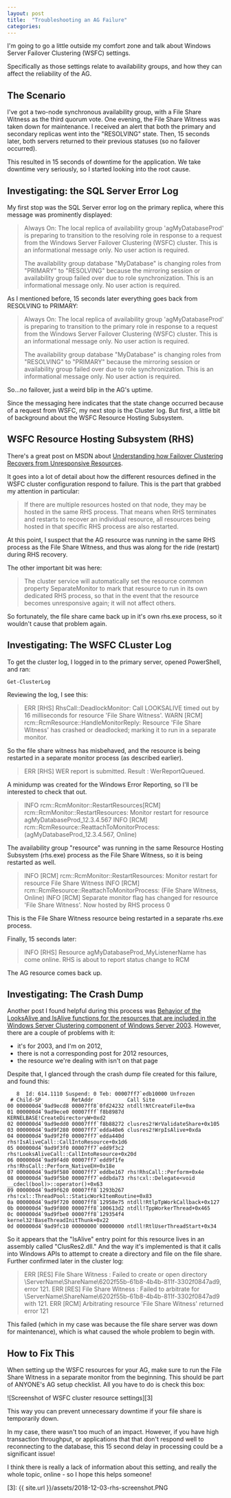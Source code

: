 ```yaml
---
layout: post
title:  "Troubleshooting an AG Failure"
categories: 
---
```

I'm going to go a little outside my comfort zone and talk about Windows Server Failover Clustering (WSFC) settings.

Specifically as those settings relate to availability groups, and how they can affect the reliability of the AG.

## The Scenario

I've got a two-node synchronous availability group, with a File Share Witness as the third quorum vote.  One evening, the File Share Witness was taken down for maintenance.  I received an alert that both the primary and secondary replicas went into the "RESOLVING" state.  Then, 15 seconds later, both servers returned to their previous statuses (so no failover occurred).

This resulted in 15 seconds of downtime for the application.  We take downtime very seriously, so I started looking into the root cause.

## Investigating: the SQL Server Error Log

My first stop was the SQL Server error log on the primary replica, where this message was prominently displayed:

> Always On: The local replica of availability group 'agMyDatabaseProd' is preparing to transition to the resolving role in response to a request from the Windows Server Failover Clustering (WSFC) cluster. This is an informational message only. No user action is required.
> 
> The availability group database "MyDatabase" is changing roles from "PRIMARY" to "RESOLVING" because the mirroring session or availability group failed over due to role synchronization. This is an informational message only. No user action is required.

As I mentioned before, 15 seconds later everything goes back from RESOLVING to PRIMARY:

> Always On: The local replica of availability group 'agMyDatabaseProd' is preparing to transition to the primary role in response to a request from the Windows Server Failover Clustering (WSFC) cluster. This is an informational message only. No user action is required.
> 
> The availability group database "MyDatabase" is changing roles from "RESOLVING" to "PRIMARY" because the mirroring session or availability group failed over due to role synchronization. This is an informational message only. No user action is required.

So...no failover, just a weird blip in the AG's uptime.

Since the messaging here indicates that the state change occurred because of a request from WSFC, my next stop is the Cluster log.  But first, a little bit of background about the WSFC Resource Hosting Subsystem.

## WSFC Resource Hosting Subsystem (RHS)

There's a great post on MSDN about [Understanding how Failover Clustering Recovers from Unresponsive Resources][1].

It goes into a lot of detail about how the different resources defined in the WSFC cluster configuration respond to failure.  This is the part that grabbed my attention in particular:

> If there are multiple resources hosted on that node, they may be hosted in the same RHS process.  That means when RHS terminates and restarts to recover an individual resource, all resources being hosted in that specific RHS process are also restarted.

At this point, I suspect that the AG resource was running in the same RHS process as the File Share Witness, and thus was along for the ride (restart) during RHS recovery.

The other important bit was here:

> The cluster service will automatically set the resource common property SeparateMonitor to mark that resource to run in its own dedicated RHS process, so that in the event that the resource becomes unresponsive again; it will not affect others.

So fortunately, the file share came back up in it's own rhs.exe process, so it wouldn't cause that problem again.

## Investigating: The WSFC CLuster Log

To get the cluster log, I logged in to the primary server, opened PowerShell, and ran:

    Get-ClusterLog

Reviewing the log, I see this:

> ERR   [RHS] RhsCall::DeadlockMonitor: Call LOOKSALIVE timed out by 16 milliseconds for resource 'File Share Witness'.
> WARN  [RCM] rcm::RcmResource::HandleMonitorReply: Resource 'File Share Witness' has crashed or deadlocked; marking it to run in a separate monitor.

So the file share witness has misbehaved, and the resource is being restarted in a separate monitor process (as described earlier).

> ERR   [RHS] WER report is submitted. Result : WerReportQueued.

A minidump was created for the Windows Error Reporting, so I'll be interested to check that out.

> INFO  rcm::RcmMonitor::RestartResources[RCM] rcm::RcmMonitor::RestartResources: Monitor restart for resource agMyDatabaseProd_12.3.4.567
> INFO  [RCM] rcm::RcmResource::ReattachToMonitorProcess: (agMyDatabaseProd_12.3.4.567, Online)

The availability group "resource" was running in the same Resource Hosting Subsystem (rhs.exe) process as the File Share Witness, so it is being restarted as well.

> INFO  [RCM] rcm::RcmMonitor::RestartResources: Monitor restart for resource File Share Witness
> INFO  [RCM] rcm::RcmResource::ReattachToMonitorProcess: (File Share Witness, Online)
> INFO  [RCM] Separate monitor flag has changed for resource 'File Share Witness'.  Now hosted by RHS process 0

This is the File Share Witness resource being restarted in a separate rhs.exe process.

Finally, 15 seconds later:

> INFO  [RHS] Resource agMyDatabaseProd_MyListenerName has come online. RHS is about to report status change to RCM

The AG resource comes back up.

## Investigating: The Crash Dump

Another post I found helpful during this process was [Behavior of the LooksAlive and IsAlive functions for the resources that are included in the Windows Server Clustering component of Windows Server 2003][2].  However, there are a couple of problems with it:

- it's for 2003, and I'm on 2012,
- there is not a corresponding post for 2012 resources,
- the resource we're dealing with isn't on that page

Despite that, I glanced through the crash dump file created for this failure, and found this:

	   8  Id: 614.1110 Suspend: 0 Teb: 00007ff7`edb10000 Unfrozen
	 # Child-SP          RetAddr           Call Site
	00 000000d4`9ad9ecd8 00007ff8`0fd24232 ntdll!NtCreateFile+0xa
	01 000000d4`9ad9ece0 00007fff`f8b8987d KERNELBASE!CreateDirectoryW+0xd2
	02 000000d4`9ad9edd0 00007fff`f8b88272 clusres2!WrValidateShare+0x105
	03 000000d4`9ad9f280 00007ff7`edda40e6 clusres2!WrpIsAlive+0xda
	04 000000d4`9ad9f2f0 00007ff7`edda440d rhs!IsAliveCall::CallIntoResource+0x1d6
	05 000000d4`9ad9f3f0 00007ff7`edd9f3c2 rhs!LooksAliveCall::CallIntoResource+0x20d
	06 000000d4`9ad9f4d0 00007ff7`edd9f1fe rhs!RhsCall::Perform_NativeEH+0x18e
	07 000000d4`9ad9f580 00007ff7`eddbe167 rhs!RhsCall::Perform+0x4e
	08 000000d4`9ad9f5b0 00007ff7`eddbda73 rhs!cxl::Delegate<void __cdecl(bool)>::operator()+0x63
	09 000000d4`9ad9f620 00007ff8`1293b267 rhs!cxl::ThreadPool::StaticWorkItemRoutine+0x83
	0a 000000d4`9ad9f720 00007ff8`12958e75 ntdll!RtlpTpWorkCallback+0x127
	0b 000000d4`9ad9f800 00007ff8`100613d2 ntdll!TppWorkerThread+0x465
	0c 000000d4`9ad9fbe0 00007ff8`129354f4 kernel32!BaseThreadInitThunk+0x22
    0d 000000d4`9ad9fc10 00000000`00000000 ntdll!RtlUserThreadStart+0x34

So it appears that the "IsAlive" entry point for this resource lives in an assembly called "ClusRes2.dll."  And the way it's implemented is that it calls into Windows APIs to attempt to create a directory and file on the file share.  Further confirmed later in the cluster log:

> ERR   [RES] File Share Witness <File Share Witness>: Failed to create or open directory \\ServerName\ShareName\6202f55b-61b8-4b4b-811f-3302f0847ad9, error 121.
> ERR   [RES] File Share Witness <File Share Witness>: Failed to arbitrate for \\ServerName\ShareName\6202f55b-61b8-4b4b-811f-3302f0847ad9 with 121.
ERR   [RCM] Arbitrating resource 'File Share Witness' returned error 121

This failed (which in my case was because the file share server was down for maintenance), which is what caused the whole problem to begin with.

## How to Fix This

When setting up the WSFC resources for your AG, make sure to run the File Share Witness in a separate monitor from the beginning.  This should be part of ANYONE's AG setup checklist.  All you have to do is check this box:

![Screenshot of WSFC cluster resource settings][3]

This way you can prevent unnecessary downtime if your file share is temporarily down.

In my case, there wasn't too much of an impact.  However, if you have high transaction throughput, or applications that that don't respond well to reconnecting to the database, this 15 second delay in processing could be a significant issue!

I think there is really a lack of information about this setting, and really the whole topic, online - so I hope this helps someone!

[1]: https://techcommunity.microsoft.com/t5/failover-clustering/understanding-how-failover-clustering-recovers-from-unresponsive/ba-p/371847
[2]: https://support.microsoft.com/en-us/help/914458/behavior-of-the-looksalive-and-isalive-functions-for-the-resources-tha
[3]: {{ site.url }}/assets/2018-12-03-rhs-screenshot.PNG
